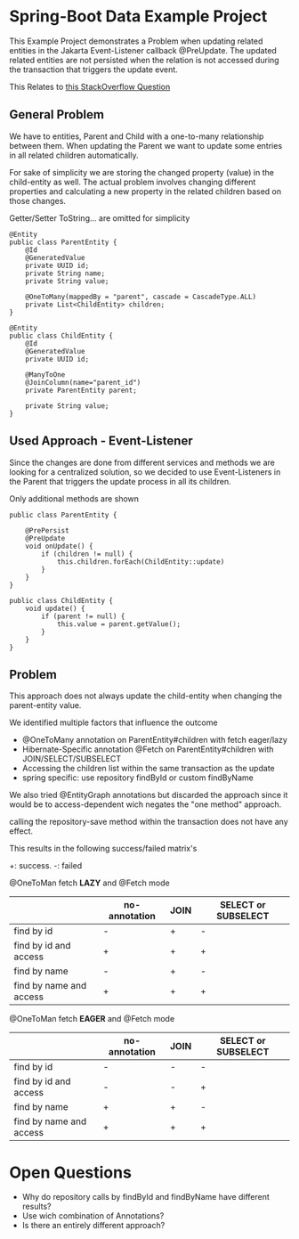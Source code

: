 # Spring-Boot Data Example Project

This Example Project demonstrates a Problem when updating related entities 
in the Jakarta Event-Listener callback @PreUpdate. 
The updated related entities are not persisted when the relation is not accessed during 
the transaction that triggers the update event.

This Relates to [this StackOverflow Question](https://stackoverflow.com/questions/77572295/spring-boot-data-update-related-entity-from-event-listener-callback)
## General Problem

We have to entities, Parent and Child with a one-to-many relationship between them.
When updating the Parent we want to update some entries in all related children automatically.

For sake of simplicity we are storing the changed property (value) in the child-entity as well.
The actual problem involves changing different properties and calculating a new property 
in the related children based on those changes.

Getter/Setter ToString... are omitted for simplicity

    @Entity
    public class ParentEntity {
        @Id
        @GeneratedValue
        private UUID id;
        private String name;
        private String value;

        @OneToMany(mappedBy = "parent", cascade = CascadeType.ALL)
        private List<ChildEntity> children;
    }

    @Entity
    public class ChildEntity {
        @Id
        @GeneratedValue
        private UUID id;
    
        @ManyToOne
        @JoinColumn(name="parent_id")
        private ParentEntity parent;

        private String value;
    }


## Used Approach - Event-Listener

Since the changes are done from different services and methods we are looking for a
centralized solution, so we decided to use Event-Listeners 
in the Parent that triggers the update process in all its children. 

Only additional methods are shown

    public class ParentEntity {

        @PrePersist
        @PreUpdate
        void onUpdate() {
            if (children != null) {
                this.children.forEach(ChildEntity::update)
            }
        }
    }

    public class ChildEntity {
        void update() {
            if (parent != null) {
                this.value = parent.getValue();
            }
        }
    }

## Problem

This approach does not always update the child-entity when changing the parent-entity value.

We identified multiple factors that influence the outcome

- @OneToMany annotation on ParentEntity#children with fetch eager/lazy 
- Hibernate-Specific annotation @Fetch on ParentEntity#children with JOIN/SELECT/SUBSELECT
- Accessing the children list within the same transaction as the update
- spring specific: use repository findById or custom findByName

We also tried @EntityGraph annotations but discarded the approach
since it would be to access-dependent wich negates the "one method" approach.

calling the repository-save method within the transaction does not have any effect.

This results in the following success/failed matrix's

+: success. -: failed

@OneToMan fetch **LAZY** and @Fetch mode

|                         | no-annotation | JOIN | SELECT or SUBSELECT |
|-------------------------|---------------|------|---------------------|
| find by id              | -             | +    | -                   |
| find by id and access   | +             | +    | +                   |
| find by name            | -             | +    | -                   |
| find by name and access | +             | +    | +                   |

@OneToMan fetch **EAGER** and @Fetch mode

|                         | no-annotation | JOIN | SELECT or SUBSELECT |
|-------------------------|---------------|------|---------------------|
| find by id              | -             | -    | -                   |
| find by id and access   | -             | -    | +                   |
| find by name            | +             | +    | -                   |
| find by name and access | +             | +    | +                   |

# Open Questions

- Why do repository calls by findById and findByName have different results?
- Use wich combination of Annotations? 
- Is there an entirely different approach?